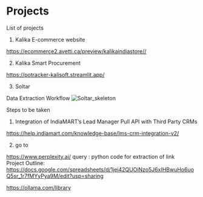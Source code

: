 # Projects 

List of projects 
1) Kalika E-commerce website
   
https://ecommerce2.avetti.ca/preview/kalikaindiastore//

2) Kalika Smart Procurement

https://potracker-kalisoft.streamlit.app/

3) Soltar

Data Extraction Workflow 
![Soltar_skeleton](https://github.com/user-attachments/assets/a41d1cea-b62b-4e36-8f26-525ad40a537e)


Steps to be taken 
1. Integration of IndiaMART’s Lead Manager Pull API with Third Party CRMs


https://help.indiamart.com/knowledge-base/lms-crm-integration-v2/

2. go to 

https://www.perplexity.ai/
query : python code for extraction of link <above link>   
Project Outline: https://docs.google.com/spreadsheets/d/1jei42QUOiNzo5J6xIHBwuHo6uoQ5sr_1r7fMYyPya9M/edit?usp=sharing

https://ollama.com/library
